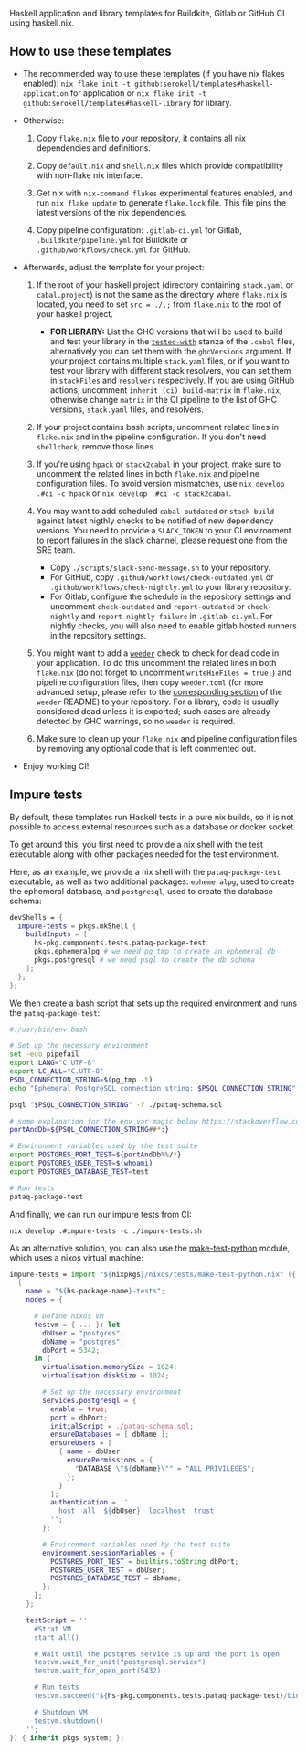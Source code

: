Haskell application and library templates for Buildkite, Gitlab or GitHub CI using haskell.nix.
## How to use these templates

- The recommended way to use these templates (if you have nix flakes enabled): `nix flake init -t github:serokell/templates#haskell-application` for application or `nix flake init -t github:serokell/templates#haskell-library` for library.

- Otherwise:
    1. Copy `flake.nix` file to your repository, it contains all nix dependencies and definitions.

    2. Copy `default.nix` and `shell.nix` files which provide compatibility with non-flake nix interface.

    3. Get nix with `nix-command flakes` experimental features enabled, and run `nix flake update` to generate `flake.lock` file. This file pins the latest versions of the nix dependencies.

    4. Copy pipeline configuration: `.gitlab-ci.yml` for Gitlab, `.buildkite/pipeline.yml` for Buildkite or `.github/workflows/check.yml` for GitHub.

- Afterwards, adjust the template for your project:

    1. If the root of your haskell project (directory containing `stack.yaml` or `cabal.project`) is not the same as the directory where `flake.nix` is ​​located, you need to set `src = ./.;` from `flake.nix` to the root of your haskell project.
       - **FOR LIBRARY:** List the GHC versions that will be used to build and test your library in the [`tested-with`](https://cabal.readthedocs.io/en/3.4/cabal-package.html#pkg-field-tested-with) stanza of the `.cabal` files, alternatively you can set them with the `ghcVersions` argument. If your project contains multiple `stack.yaml` files, or if you want to test your library with different stack resolvers, you can set them in `stackFiles` and `resolvers` respectively. If you are using GitHub actions, uncomment `inherit (ci) build-matrix` in `flake.nix`, otherwise change `matrix` in the CI pipeline to the list of GHC versions, `stack.yaml` files, and resolvers.

    2. If your project contains bash scripts, uncomment related lines in `flake.nix` and in the pipeline configuration. If you don't need `shellcheck`, remove those lines.

    3. If you're using `hpack` or `stack2cabal` in your project, make sure to uncomment the related lines in both `flake.nix` and pipeline configuration files. To avoid version mismatches, use `nix develop .#ci -c hpack` or `nix develop .#ci -c stack2cabal`.

    4. You may want to add scheduled `cabal outdated` or `stack build` against latest nigthly checks to be notified of new dependency versions. You need to provide a `SLACK_TOKEN` to your CI environment to report failures in the slack channel, please request one from the SRE team.
         - Copy `./scripts/slack-send-message.sh` to your repository.
         - For GitHub, copy `.github/workflows/check-outdated.yml` or `.github/workflows/check-nightly.yml` to your library repository.
         - For Gitlab, configure the schedule in the repository settings and uncomment `check-outdated` and `report-outdated` or `check-nightly` and `report-nightly-failure` in `.gitlab-ci.yml`. For nightly checks, you will also need to enable gitlab hosted runners in the repository settings.

    5. You might want to add a [`weeder`](https://github.com/ocharles/weeder/) check to check for dead code in your application. To do this uncomment the related lines in both `flake.nix` (do not forget to uncomment `writeHieFiles = true;`) and pipeline configuration files, then copy `weeder.toml` (for more advanced setup, please refer to the [corresponding section](https://github.com/ocharles/weeder/?tab=readme-ov-file#calling-weederUsually) of the `weeder` README) to your repository. For a library, code is usually considered dead unless it is exported; such cases are already detected by GHC warnings, so no `weeder` is required.

    6. Make sure to clean up your `flake.nix` and pipeline configuration files by removing any optional code that is left commented out.

- Enjoy working CI!

## Impure tests

By default, these templates run Haskell tests in a pure nix builds, so it is not possible to access external resources such as a database or docker socket.

To get around this, you first need to provide a nix shell with the test executable along with other packages needed for the test environment.

Here, as an example, we provide a nix shell with the `pataq-package-test` executable, as well as two additional packages: `ephemeralpg`, used to create the ephemeral database, and `postgresql`, used to create the database schema:

```nix
devShells = {
  impure-tests = pkgs.mkShell {
    buildInputs = [
      hs-pkg.components.tests.pataq-package-test
      pkgs.ephemeralpg # we need pg_tmp to create an ephemeral db
      pkgs.postgresql # we need psql to create the db schema
    ];
  };
};
```

We then create a bash script that sets up the required environment and runs the `pataq-package-test`:

```bash
#!/usr/bin/env bash

# Set up the necessary environment
set -euo pipefail
export LANG="C.UTF-8"
export LC_ALL="C.UTF-8"
PSQL_CONNECTION_STRING=$(pg_tmp -t)
echo "Ephemeral PostgreSQL connection string: $PSQL_CONNECTION_STRING"

psql "$PSQL_CONNECTION_STRING" -f ./pataq-schema.sql

# some explanation for the env var magic below https://stackoverflow.com/questions/918886/how-do-i-split-a-string-on-a-delimiter-in-bash
portAndDb=${PSQL_CONNECTION_STRING##*:}

# Environment variables used by the test suite
export POSTGRES_PORT_TEST=${portAndDb%%/*}
export POSTGRES_USER_TEST=$(whoami)
export POSTGRES_DATABASE_TEST=test

# Run tests
pataq-package-test
```

And finally, we can run our impure tests from CI:

```
nix develop .#impure-tests -c ./impure-tests.sh
```

As an alternative solution, you can also use the [make-test-python](https://nixos.org/manual/nixos/unstable/index.html#sec-nixos-test-nodes) module, which uses a nixos virtual machine:

```nix
impure-tests = import "${nixpkgs}/nixos/tests/make-test-python.nix" ({ ... }:
  {
    name = "${hs-package-name}-tests";
    nodes = {

      # Define nixos VM
      testvm = { ... }: let
        dbUser = "postgres";
        dbName = "postgres";
        dbPort = 5342;
      in {
        virtualisation.memorySize = 1024;
        virtualisation.diskSize = 1024;

        # Set up the necessary environment
        services.postgresql = {
          enable = true;
          port = dbPort;
          initialScript = ./pataq-schema.sql;
          ensureDatabases = [ dbName ];
          ensureUsers = [
            { name = dbUser;
              ensurePermissions = {
                "DATABASE \"${dbName}\"" = "ALL PRIVILEGES";
              };
            }
          ];
          authentication = ''
            host  all  ${dbUser}  localhost  trust
          '';
        };

        # Environment variables used by the test suite
        environment.sessionVariables = {
          POSTGRES_PORT_TEST = builtins.toString dbPort;
          POSTGRES_USER_TEST = dbUser;
          POSTGRES_DATABASE_TEST = dbName;
        };
      };
    };

    testScript = ''
      #Strat VM
      start_all()

      # Wait until the postgres service is up and the port is open
      testvm.wait_for_unit("postgresql.service")
      testvm.wait_for_open_port(5432)

      # Run tests
      testvm.succeed("${hs-pkg.components.tests.pataq-package-test}/bin/pataq-package-test")

      # Shutdown VM
      testvm.shutdown()
    '';
}) { inherit pkgs system; };
```
